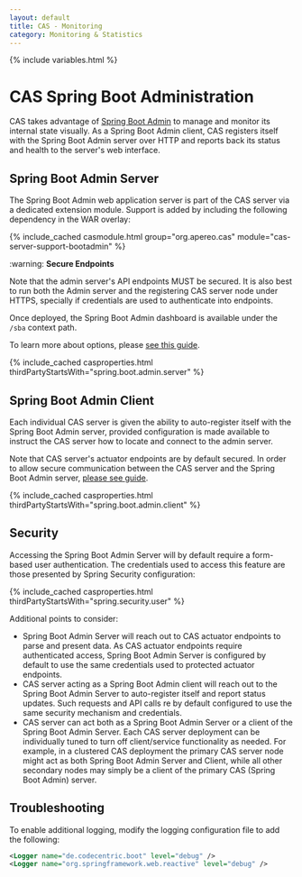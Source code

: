 ```yaml
---
layout: default
title: CAS - Monitoring
category: Monitoring & Statistics
---
```


{% include variables.html %}

# CAS Spring Boot Administration

CAS takes advantage of [Spring Boot Admin][bootadmindocs] to manage and monitor its 
internal state visually. As a Spring Boot Admin client, CAS registers itself with the 
Spring Boot Admin server over HTTP and reports back its status and health to the server's web interface.

## Spring Boot Admin Server

The Spring Boot Admin web application server is part of the CAS server via a dedicated extension module. Support 
is added by including the following dependency in the WAR overlay:

{% include_cached casmodule.html group="org.apereo.cas" module="cas-server-support-bootadmin" %}

<div class="alert alert-warning">:warning: <strong>Secure Endpoints</strong><p>Note that the admin server's API 
endpoints MUST be secured. It is also best to run both the Admin server and the registering CAS server 
node under HTTPS, specially if credentials are used to authenticate into endpoints.</p></div>

Once deployed, the Spring Boot Admin dashboard is available under the `/sba` context path.

To learn more about options, please [see this guide][bootadmindocs].

{% include_cached casproperties.html thirdPartyStartsWith="spring.boot.admin.server" %}

## Spring Boot Admin Client

Each individual CAS server is given the ability to auto-register itself 
with the Spring Boot Admin server, provided configuration is made available to instruct 
the CAS server how to locate and connect to the admin server.

Note that CAS server's actuator endpoints are by default secured. In order to allow secure 
communication between the CAS server and the Spring Boot Admin server, [please see guide][bootadmindocs].

{% include_cached casproperties.html thirdPartyStartsWith="spring.boot.admin.client" %}

[bootadmindocs]: https://github.com/codecentric/spring-boot-admin
         
## Security

Accessing the Spring Boot Admin Server will by default require a form-based user authentication. The credentials
used to access this feature are those presented by Spring Security configuration:

{% include_cached casproperties.html thirdPartyStartsWith="spring.security.user" %}
               
Additional points to consider:

- Spring Boot Admin Server will reach out to CAS actuator endpoints to parse and present data. As CAS actuator endpoints require authenticated access, Spring Boot Admin Server is configured by default to use the same credentials used to protected actuator endpoints.
- CAS server acting as a Spring Boot Admin client will reach out to the Spring Boot Admin Server to auto-register itself and report status updates. Such requests and API calls re by default configured to use the same security mechanism and credentials.
- CAS server can act both as a Spring Boot Admin Server or a client of the Spring Boot Admin Server. Each CAS server deployment can be individually tuned to turn off client/service functionality as needed. For example, in a clustered CAS deployment the primary CAS server node might act as both Spring Boot Admin Server and Client, while all other secondary nodes may simply be a client of the primary CAS (Spring Boot Admin) server.

## Troubleshooting

To enable additional logging, modify the logging configuration file to add the following:

```xml
<Logger name="de.codecentric.boot" level="debug" />
<Logger name="org.springframework.web.reactive" level="debug" />
```
